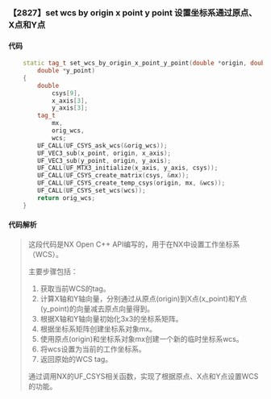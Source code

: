 ### 【2827】set wcs by origin x point y point 设置坐标系通过原点、X点和Y点

#### 代码

```cpp
    static tag_t set_wcs_by_origin_x_point_y_point(double *origin, double *x_point,  
        double *y_point)  
    {  
        double  
            csys[9],  
            x_axis[3],  
            y_axis[3];  
        tag_t  
            mx,  
            orig_wcs,  
            wcs;  
        UF_CALL(UF_CSYS_ask_wcs(&orig_wcs));  
        UF_VEC3_sub(x_point, origin, x_axis);  
        UF_VEC3_sub(y_point, origin, y_axis);  
        UF_CALL(UF_MTX3_initialize(x_axis, y_axis, csys));  
        UF_CALL(UF_CSYS_create_matrix(csys, &mx));  
        UF_CALL(UF_CSYS_create_temp_csys(origin, mx, &wcs));  
        UF_CALL(UF_CSYS_set_wcs(wcs));  
        return orig_wcs;  
    }

```

#### 代码解析

> 这段代码是NX Open C++ API编写的，用于在NX中设置工作坐标系（WCS）。
>
> 主要步骤包括：
>
> 1. 获取当前WCS的tag。
> 2. 计算X轴和Y轴向量，分别通过从原点(origin)到X点(x_point)和Y点(y_point)的向量减去原点向量得到。
> 3. 根据X轴和Y轴向量初始化3x3的坐标系矩阵。
> 4. 根据坐标系矩阵创建坐标系对象mx。
> 5. 使用原点(origin)和坐标系对象mx创建一个新的临时坐标系wcs。
> 6. 将wcs设置为当前的工作坐标系。
> 7. 返回原始的WCS tag。
>
> 通过调用NX的UF_CSYS相关函数，实现了根据原点、X点和Y点设置WCS的功能。
>
